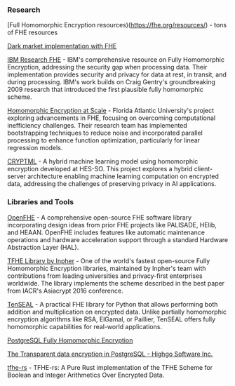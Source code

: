 ### Research 
[Full Homomorphic Encryption resources)(https://fhe.org/resources/) - tons of FHE resources

[Dark market implementation with FHE](https://www.zama.ai/post/dark-market-tfhe-rs) 

[IBM Research FHE](https://research.ibm.com/topics/fully-homomorphic-encryption) - IBM's comprehensive resource on Fully Homomorphic Encryption, addressing the security gap when processing data. Their implementation provides security and privacy for data at rest, in transit, and during processing. IBM's work builds on Craig Gentry's groundbreaking 2009 research that introduced the first plausible fully homomorphic scheme.

[Homomorphic Encryption at Scale](https://www.fau.edu/engineering/senior-design/projects/spring2024/homomorphic-encryption-at-scale/) - Florida Atlantic University's project exploring advancements in FHE, focusing on overcoming computational inefficiency challenges. Their research team has implemented bootstrapping techniques to reduce noise and incorporated parallel processing to enhance function optimization, particularly for linear regression models.

[CRYPTML](https://www.hes-so.ch/en/recherche-innovation/research-projects/detail-projet-recherche/cryptml-an-hybrid-machine-learning-model-using-homomorphic-encryption) - A hybrid machine learning model using homomorphic encryption developed at HES-SO. This project explores a hybrid client-server architecture enabling machine learning computation on encrypted data, addressing the challenges of preserving privacy in AI applications.


### Libraries and Tools

[OpenFHE](https://paperswithcode.com/paper/openfhe-open-source-fully-homomorphic) - A comprehensive open-source FHE software library incorporating design ideas from prior FHE projects like PALISADE, HElib, and HEAAN. OpenFHE includes features like automatic maintenance operations and hardware acceleration support through a standard Hardware Abstraction Layer (HAL).

[TFHE Library by Inpher](https://inpher.io/tfhe-library/) - One of the world's fastest open-source Fully Homomorphic Encryption libraries, maintained by Inpher's team with contributions from leading universities and privacy-first enterprises worldwide. The library implements the scheme described in the best paper from IACR's Asiacrypt 2016 conference.

[TenSEAL](https://sefiks.com/2023/04/10/a-step-by-step-fully-homomorphic-encryption-example-with-tenseal-in-python/) - A practical FHE library for Python that allows performing both addition and multiplication on encrypted data. Unlike partially homomorphic encryption algorithms like RSA, ElGamal, or Paillier, TenSEAL offers fully homomorphic capabilities for real-world applications.

[PostgreSQL Fully Homomorphic Encryption](https://github.com/FHE-Postgres/pg_fhe)

[The Transparent data encryption in PostgreSQL - Highgo Software Inc.](https://www.highgo.ca/2019/09/30/the-transparent-data-encryption-in-postgresql/)

[tfhe-rs](https://github.com/zama-ai/tfhe-rs) - TFHE-rs: A Pure Rust implementation of the TFHE Scheme for Boolean and Integer Arithmetics Over Encrypted Data. 
